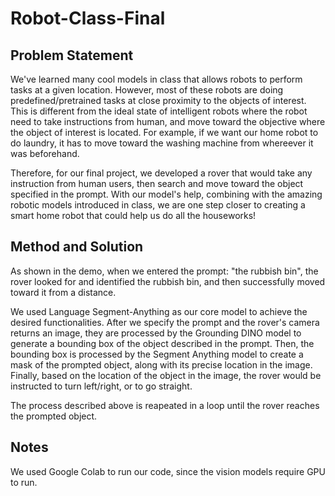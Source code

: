 # Robot-Class-Final

## Problem Statement
We've learned many cool models in class that allows robots to perform tasks at a given location. However, most of these robots are doing predefined/pretrained tasks at close proximity to the objects of interest. This is different from the ideal state of intelligent robots where the robot need to take instructions from human, and move toward the objective where the object of interest is located. For example, if we want our home robot to do laundry, it has to move toward the washing machine from whereever it was beforehand. 

Therefore, for our final project, we developed a rover that would take any instruction from human users, then search and move toward the object specified in the prompt. With our model's help, combining with the amazing robotic models introduced in class, we are one step closer to creating a smart home robot that could help us do all the houseworks! 

## Method and Solution

As shown in the demo, when we entered the prompt: "the rubbish bin", the rover looked for and identified the rubbish bin, and then successfully moved toward it from a distance. 

We used Language Segment-Anything as our core model to achieve the desired functionalities. After we specify the prompt and the rover's camera returns an image, they are processed by the Grounding DINO model to generate a bounding box of the object described in the prompt. Then, the bounding box is processed by the Segment Anything model to create a mask of the prompted object, along with its precise location in the image. Finally, based on the location of the object in the image, the rover would be instructed to turn left/right, or to go straight. 

The process described above is reapeated in a loop until the rover reaches the prompted object. 


## Notes

We used Google Colab to run our code, since the vision models require GPU to run. 
